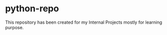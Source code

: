 # python-repo

This repository has been created for my Internal Projects mostly for learning purpose.